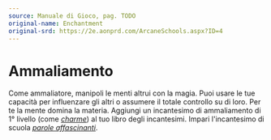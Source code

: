 ```yaml
---
source: Manuale di Gioco, pag. TODO
original-name: Enchantment
original-srd: https://2e.aonprd.com/ArcaneSchools.aspx?ID=4
---
```


# Ammaliamento

Come ammaliatore, manipoli le menti altrui con la magia. Puoi usare le tue
capacità per influenzare gli altri o assumere il totale controllo su di loro.
Per te la mente domina la materia. Aggiungi un incantesimo di ammaliamento di 1°
livello (come _[charme](/incantesimi/charme)_) al tuo libro degli incantesimi.
Impari l'incantesimo di scuola
_[parole affascinanti](/incantesimi/parole-affascinanti)_.
